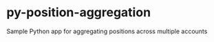 py-position-aggregation
=======================

Sample Python app for aggregating positions across multiple accounts